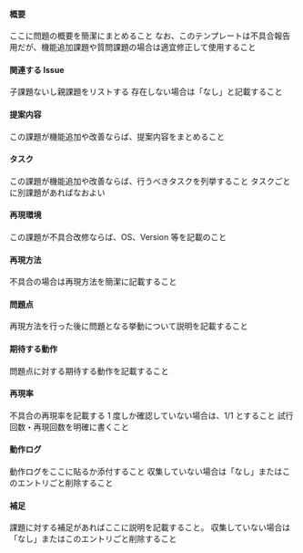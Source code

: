 <!--

■ タイトルについて

課題のタイトルはリリースノートに反映されるため
句読点は「、。」ではなく「，．」を用いて、課題に対する対応が明示的なタイトルをつけること

- 悪い例
    - CI 環境でたまに発生するエラーについて
- 良い例
    - CI 環境で低頻度で発生するテストエラーの修正


■ Labels について

以下のルールで Label をつけること

- bug: 不具合、または不具合と思われる場合
- duplicate: 同じ内容の課題が既に存在する場合、このラベルを追加してクローズする
- enhancement: 機能追加や改善を行う場合
- invalid: 課題をリジェクトする場合（ほとんど使われない）
- parent: 関連課題がない場合、または親課題の場合
- question: 仕様等の確認や調査を行う場合
- wontfix: 対応を何も行わない場合、このラベルを追加してクローズする


■ Projects

使用しない


■ Milestone

課題の内容で決定される
不明な場合は最も近い未来が期日のマイルストーンを選択すること


■ Assignees

課題の担当者を選択します。

-->




#### 概要

ここに問題の概要を簡潔にまとめること
なお、このテンプレートは不具合報告用だが、機能追加課題や質問課題の場合は適宜修正して使用すること

#### 関連する Issue

子課題ないし親課題をリストする
存在しない場合は「なし」と記載すること

#### 提案内容

この課題が機能追加や改善ならば、提案内容をまとめること

#### タスク

この課題が機能追加や改善ならば、行うべきタスクを列挙すること
タスクごとに別課題があればなおよい

#### 再現環境

この課題が不具合改修ならば、OS、Version 等を記載のこと

#### 再現方法

不具合の場合は再現方法を簡潔に記載すること

#### 問題点

再現方法を行った後に問題となる挙動について説明を記載すること

#### 期待する動作

問題点に対する期待する動作を記載すること

#### 再現率

不具合の再現率を記載する
1 度しか確認していない場合は、1/1 とすること
試行回数・再現回数を明確に書くこと

#### 動作ログ

動作ログをここに貼るか添付すること
収集していない場合は「なし」またはこのエントリごと削除すること

#### 補足

課題に対する補足があればここに説明を記載すること。
収集していない場合は「なし」またはこのエントリごと削除すること
